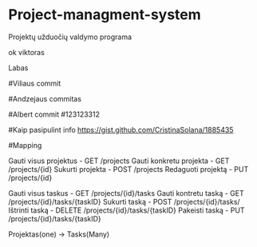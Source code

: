 # Project-managment-system
Projektų užduočių valdymo programa

ok viktoras

Labas

#Viliaus commit

#Andzejaus commitas

#Albert commit
#123123312

#Kaip pasipulint info
https://gist.github.com/CristinaSolana/1885435

#Mapping

Gauti visus projektus   - GET /projects
Gauti konkretu projekta - GET /projects/{id}
Sukurti projekta 		- POST 	/projects
Redaguoti projektą 	    - PUT	/projects/{id}


Gauti visus taskus - GET /projects/{id}/tasks
Gauti kontretu taską - GET /projects/{id}/tasks/{taskID}
Sukurti taską  - POST /projects/{id}/tasks/
Ištrinti taską - DELETE /projects/{id}/tasks/{taskID}
Pakeisti taską - PUT  /projects/{id}/tasks/{taskID}


Projektas(one) -> Tasks(Many)
